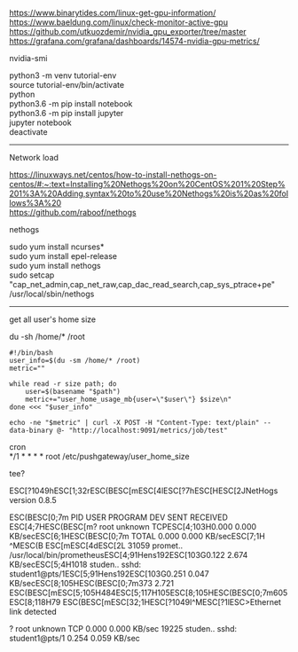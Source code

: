 
https://www.binarytides.com/linux-get-gpu-information/  
https://www.baeldung.com/linux/check-monitor-active-gpu  
https://github.com/utkuozdemir/nvidia_gpu_exporter/tree/master  
https://grafana.com/grafana/dashboards/14574-nvidia-gpu-metrics/  

nvidia-smi

python3 -m venv tutorial-env  
source tutorial-env/bin/activate  
python  
python3.6 -m pip install notebook  
python3.6 -m pip install jupyter  
jupyter notebook  
deactivate  

----
Network load

https://linuxways.net/centos/how-to-install-nethogs-on-centos/#:~:text=Installing%20Nethogs%20on%20CentOS%201%20Step%201%3A%20Adding,syntax%20to%20use%20Nethogs%20is%20as%20follows%3A%20  
https://github.com/raboof/nethogs  

nethogs

sudo yum install ncurses*  
sudo yum install epel-release  
sudo yum install nethogs  
sudo setcap "cap_net_admin,cap_net_raw,cap_dac_read_search,cap_sys_ptrace+pe" /usr/local/sbin/nethogs  

----
get all user's home size

du -sh /home/* /root

```
#!/bin/bash
user_info=$(du -sm /home/* /root)
metric=""

while read -r size path; do
    user=$(basename "$path")
    metric+="user_home_usage_mb{user=\"$user\"} $size\n"
done <<< "$user_info"

echo -ne "$metric" | curl -X POST -H "Content-Type: text/plain" --data-binary @- "http://localhost:9091/metrics/job/test"
```
cron  
*/1  *  *  *  * root /etc/pushgateway/user_home_size


tee?

ESC[?1049hESC[1;32rESC(BESC[mESC[4lESC[?7hESC[HESC[2JNetHogs version 0.8.5

ESC(BESC[0;7m    PID USER     PROGRAM                                                                  DEV        SENT      RECEIVED       ESC[4;7HESC(BESC[m? root     unknown TCPESC[4;103H0.000        0.000 KB/secESC[6;1HESC(BESC[0;7m  TOTAL                                                                                               0.000       0.000 KB/secESC[7;1H ^MESC(B
ESC[mESC[4dESC[2L  31059 promet.. /usr/local/bin/prometheusESC[4;91Hens192ESC[103G0.122          2.674 KB/secESC[5;4H1018 studen.. sshd: student1@pts/1ESC[5;91Hens192ESC[103G0.251      0.047 KB/secESC[8;105HESC(BESC[0;7m373          2.721
ESC(BESC[mESC[5;105H484ESC[5;117H105ESC[8;105HESC(BESC[0;7m605ESC[8;118H79
ESC(BESC[mESC[32;1HESC[?1049l^MESC[?1lESC>Ethernet link detected



?     root      unknown TCP            0.000        0.000 KB/sec
19225 studen..  sshd: student1@pts/1   0.254        0.059 KB/sec
